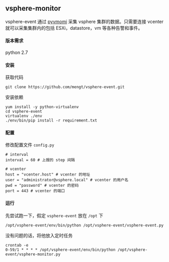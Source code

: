 ## vsphere-monitor
vsphere-event 通过 [pyvmomi](https://github.com/vmware/pyvmomi) 采集 vsphere 集群的数据。只需要连接 vcenter 就可以采集集群内的包括 ESXi，datastore，vm 等各种告警和事件。

#### 版本需求
python 2.7

#### 安装
获取代码
```
git clone https://github.com/mengt/vsphere-event.git
```
安装依赖
```
yum install -y python-virtualenv
cd vsphere-event
virtualenv ./env
./env/bin/pip install -r requirement.txt
```
#### 配置
修改配置文件 `config.py`
```
# interval
interval = 60 # 上报的 step 间隔

# vcenter
host = "vcenter.host" # vcenter 的地址
user = "administrator@vsphere.local" # vcenter 的用户名
pwd = "password" # vcenter 的密码
port = 443 # vcenter 的端口

```

#### 运行
先尝试跑一下，假定 `vsphere-event` 放在 `/opt` 下
```
/opt/vsphere-event/env/bin/python /opt/vsphere-event/vsphere-event.py
```
没有问题的话，将他放入定时任务
```
crontab -e
0-59/1 * * * * /opt/vsphere-event/env/bin/python /opt/vsphere-event/vsphere-monitor.py
```
